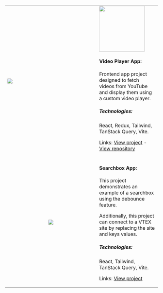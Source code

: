 <table>
<tr>
<td width="60%">
<img src="https://github.com/JuantonLab/JuantonCodex/assets/1317580/acaae009-1760-4000-968b-322bd99c5f55" />

</td>
<td width="40%" valign="top">
  <img src="https://juantonlab.github.io/video-player-redux/assets/logo-w6hePKGP.png" width="150" />
  <h4>Video Player App:</h4>
  <p>Frontend app project designed to fetch videos from YouTube and display them using a custom video player.</p>
  <h5>Technologies:</h5>
  <p>React, Redux, Tailwind, TanStack Query, Vite.</p>
  <p>Links: <a href="https://juantonlab.github.io/video-player-redux/" target="_blank">View project</a> - <a href="https://github.com/JuantonLab/video-player-redux" target="_blank">View repository</a></p>
</td>
</tr>
<tr>
<td width="60%" align="center">
<img src="https://github.com/JuantonLab/JuantonLab/assets/1317580/f269aedf-506d-4ae8-92d5-52c23a1b975f"/>
</td>
<td width="40%" valign="top">
  <h4>Searchbox App:</h4>
  <p>This project demonstrates an example of a searchbox using the debounce feature.</p>
  <p>Additionally, this project can connect to a VTEX site by replacing the site and keys values.</p>
  <h5>Technologies:</h5>
  <p>React, Tailwind, TanStack Query, Vite.</p>
  <p>Links: <a href="https://github.com/JuantonLab/searchbox" target="_blank">View project</a></p>
</td>
</tr>
</table>
